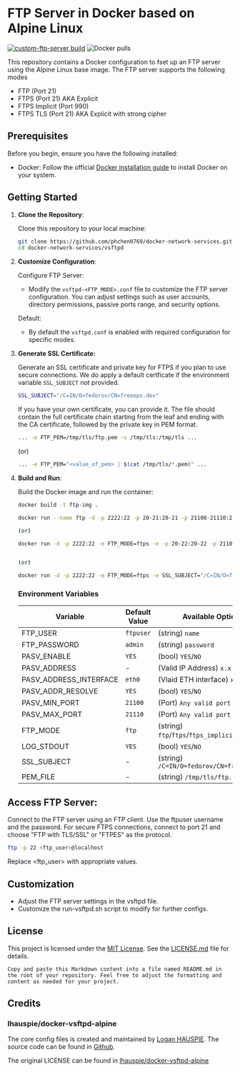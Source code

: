# FTP Server in Docker based on Alpine Linux

[![custom-ftp-server build](https://github.com/fedorov/custom-ftp-server/actions/workflows/docker-publish.yml/badge.svg)](https://github.com/fedorov/custom-ftp-server/actions/workflows/docker-publish.yml) ![Docker pulls](https://img.shields.io/docker/pulls/fedorov/custom-ftp-server)

This repository contains a Docker configuration to fset up an FTP server using the Alpine Linux base image. The FTP server supports the following modes
* FTP (Port 21)
* FTPS (Port 21) AKA Explicit
* FTPS Implicit (Port 990)
* FTPS TLS (Port 21) AKA Explicit with strong cipher

## Prerequisites

Before you begin, ensure you have the following installed:

- Docker: Follow the official [Docker installation guide](https://docs.docker.com/get-docker/) to install Docker on your system.

## Getting Started

1. **Clone the Repository**:

   Clone this repository to your local machine:

   ```bash
   git clone https://github.com/phchen0769/docker-network-services.git
   cd docker-network-services/vsftpd
   ```

2. **Customize Configuration**:

    Configure FTP Server:
    - Modify the `vsftpd-<FTP_MODE>.conf` file to customize the FTP server configuration. You can adjust settings such as user accounts, directory permissions, passive ports range, and security options.

    Default:
    - By default the `vsftpd.conf` is enabled with required configuration for specific modes.

3. **Generate SSL Certificate:**

    Generate an SSL certificate and private key for FTPS if you plan to use secure connections. We do apply a default certficate if the environment variable `SSL_SUBJECT` not provided.

    ```bash
    SSL_SUBJECT="/C=IN/O=fedorov/CN=freeops.dev"
    ```

    If you have your own certificate, you can provide it. The file should contain the full certificate chain starting from the leaf and ending with the CA certificate, followed by the private key in PEM format.
    ```bash
    ... -e FTP_PEM=/tmp/tls/ftp.pem -v /tmp/tls:/tmp/tls ...
    ```
    (or)
    ```bash
    ... -e FTP_PEM="<value_of_pem> | $(cat /tmp/tls/*.pem)" ...
    ```
4. **Build and Run**:

    Build the Docker image and run the container:

    ```bash
    docker build -t ftp-img .
    
    docker run --name ftp -d -p 2222:22 -p 20-21:20-21 -p 21100-21110:21100-21110 -p 990:990 -v /Volumes/myDriver/Share:/home/ftpuser ftp-img

    (or)

    docker run -d -p 2222:22 -e FTP_MODE=ftps -e -p 20-22:20-22 -p 21100-21110:21100-21110 -p 990:990 custom-ftp-server


    (or)

    docker run -d -p 2222:22 -e FTP_MODE=ftps -e SSL_SUBJECT="/C=IN/O=fedorov/CN=freeops.dev" -p 20-22:20-22 -p 21100-21110:21100-21110 -p 990:990 custom-ftp-server
    ```

    ### Environment Variables

    | Variable | Default Value | Available Options |
    |----------|----------|----------|
    | FTP_USER | `ftpuser` | (string) `name` |
    | FTP_PASSWORD | `admin` | (string) `password` |
    | PASV_ENABLE | `YES` | (bool) `YES`/`NO` | 
    | PASV_ADDRESS | - |  (Valid IP Address) `x.x.x.x` |
    | PASV_ADDRESS_INTERFACE | `eth0` | (Vlaid ETH interface) `xth1` |
    | PASV_ADDR_RESOLVE | `YES` | (bool) `YES`/`NO` |
    | PASV_MIN_PORT | `21100` | (Port) `Any valid port` |
    | PASV_MAX_PORT | `21110` | (Port) `Any valid port` |
    | FTP_MODE | `ftp` | (string) `ftp`/`ftps`/`ftps_implicit`/`ftps_tls` |
    | LOG_STDOUT | `YES` | (bool) `YES`/`NO` |
    | SSL_SUBJECT | - | (string) `/C=IN/O=fedorov/CN=freeops.dev` |
    | PEM_FILE | - | (string) `/tmp/tls/ftp.pem` |

## Access FTP Server:

Connect to the FTP server using an FTP client. Use the ftpuser username and the password. For secure FTPS connections, connect to port 21 and choose "FTP with TLS/SSL" or "FTPES" as the protocol.

```bash
ftp -p 22 <ftp_user>@localhost
```
Replace <ftp_user> with appropriate values.

## Customization
* Adjust the FTP server settings in the vsftpd file.
* Customize the run-vsftpd.sh script to modify for further configs.

## License
This project is licensed under the [MIT License](LICENSE.md). See the [LICENSE.md](LICENSE.md) file for details.
```
Copy and paste this Markdown content into a file named README.md in the root of your repository. Feel free to adjust the formatting and content as needed for your project.
```

## Credits

### lhauspie/docker-vsftpd-alpine

The core config files is created and maintained by [Logan HAUSPIE](https://github.com/lhauspie). The source code can be found in [Github](https://github.com/lhauspie/docker-vsftpd-alpine).

The original LICENSE can be found in [lhauspie/docker-vsftpd-alpine](https://github.com/lhauspie/docker-vsftpd-alpine/blob/develop/LICENCE)
